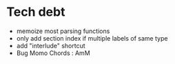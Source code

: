 # Tech debt
- memoize most parsing functions
- only add section index if multiple labels of same type
- add "interlude" shortcut
- Bug Momo Chords : AmM
